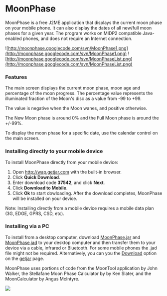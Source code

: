 

# MoonPhase #
MoonPhase is a free J2ME application that displays the current moon phase on your mobile phone. It can also display the dates of all new/full moon phases for a given year. The program works on MIDP2 compatible Java-enabled phones, and does not require an Internet connection.

![http://moonphase.googlecode.com/svn/MoonPhase1.png](http://moonphase.googlecode.com/svn/MoonPhase1.png)
![http://moonphase.googlecode.com/svn/MoonPhaseList.png](http://moonphase.googlecode.com/svn/MoonPhaseList.png)


### Features ###
The main screen displays the current moon phase, moon age and percentage of the moon progress.
The percentage value represents the illuminated fraction of the Moon's disc as a value from -99 to +99.

The value is negative when the Moon wanes, and positive otherwise.

The New Moon phase is around 0% and the Full Moon phase is around the +/-99%.

To display the moon phase for a specific date, use the calendar control on the main screen.

### Installing directly to your mobile device ###
To install MoonPhase directly from your mobile device:
  1. Open http://wap.getjar.com with the built-in browser.
  1. Click **Quick Download**.
  1. Enter download code **37542**, and click **Next**.
  1. Click **Download to Mobile**.
  1. Click **Ok** to start dowloading.
After the download completes, MoonPhase will be installed on your device.

Note: Installing directly from a mobile device requires a mobile data plan (3G, EDGE, GPRS, CSD, etc).

### Installing via a PC ###
To install from a desktop computer, download [MoonPhase.jar](http://moonphase.googlecode.com/files/MoonPhase.jar) and [MoonPhase.jad](http://moonphase.googlecode.com/files/MoonPhase.jad) to your desktop computer and then transfer them to your device via a cable, infrared or Bluetooth. For some mobile phones the .jad file might not be required. Alternatively, you can you the [Download](http://www.getjar.com/mobile/18228/moonphase/) option on the [getjar](http://www.getjar.com/mobile/18228/moonphase/) page.

MoonPhase uses portions of code from the MoonTool application by John Walker, the Stellafane Moon Phase Calculator by by Ken Slater, and the MoonCalculator by Angus McIntyre.


[![](http://img.brothersoft.com/v1/mobile/images/mobile/mobile_awards.gif)](http://www.brothersoft.com/mobile/moonphase-6721.html)
